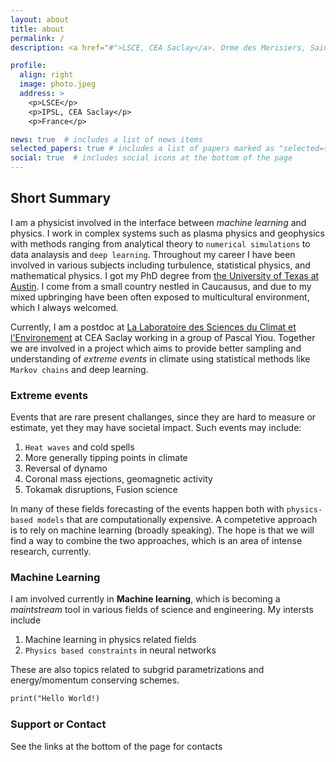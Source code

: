```yaml
---
layout: about
title: about
permalink: /
description: <a href="#">LSCE, CEA Saclay</a>. Orme des Merisiers, Saint-Aubin, France

profile:
  align: right
  image: photo.jpeg
  address: >
    <p>LSCE</p>
    <p>IPSL, CEA Saclay</p>
    <p>France</p>

news: true  # includes a list of news items
selected_papers: true # includes a list of papers marked as "selected={true}"
social: true  # includes social icons at the bottom of the page
---
```


## Short Summary

I am a physicist involved in the interface between *machine learning* and physics. I work in complex systems such as plasma physics and geophysics with methods ranging from analytical theory to `numerical simulations` to data analaysis and `deep learning`. Throughout my career I have been involved in various subjects including turbulence, statistical physics, and mathematical physics. I got my PhD degree from [the University of Texas at Austin](https://www.utexas.edu). I come from a small country nestled in Caucausus, and due to my mixed upbringing have been often exposed to multicultural environment, which I always welcomed. 

Currently, I am a postdoc at [La Laboratoire des Sciences du Climat et l'Environement](https://www.lsce.ipsl.fr) at CEA Saclay working in a group of Pascal Yiou. Together we are involved in a project which aims to provide better sampling and understanding of *extreme events* in climate using statistical methods like `Markov chains` and deep learning. 

### Extreme events

Events that are rare present challanges, since they are hard to measure or estimate, yet they may have societal impact. Such events may include:

1. `Heat waves` and cold spells
2. More generally tipping points in climate
3. Reversal of dynamo
3. Coronal mass ejections, geomagnetic activity
4. Tokamak disruptions, Fusion science

In many of these fields forecasting of the events happen both with `physics-based models` that are computationally expensive. A competetive approach is to rely on machine learning (broadly speaking). The hope is that we will find a way to combine the two approaches, which is an area of intense research, currently.

### Machine Learning

I am involved currently in **Machine learning**, which is becoming a _maintstream_ tool in various fields of science and engineering. My intersts include

1. Machine learning in physics related fields
2. `Physics based constraints` in neural networks

These are also topics related to subgrid parametrizations and energy/momentum conserving schemes.

```markdown
print("Hello World!)
```

### Support or Contact

See the links at the bottom of the page for contacts
